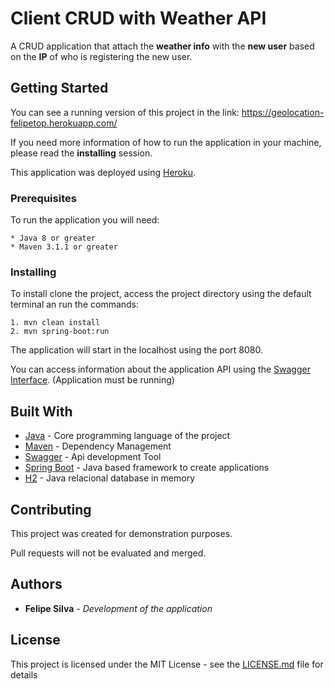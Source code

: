 # Client CRUD with Weather API

A CRUD application that attach the **weather info** with the **new user** based on the **IP** of who is registering the new user.

## Getting Started

You can see a running version of this project in the link: https://geolocation-felipetop.herokuapp.com/

If you need more information of how to run the application in your machine, please read the **installing** session.

This application was deployed using [Heroku](http://heroku.com).

### Prerequisites

To run the application you will need:

```
* Java 8 or greater
* Maven 3.1.1 or greater
```

### Installing

To install clone the project, access the project directory using the default terminal an run the commands:

```
1. mvn clean install
2. mvn spring-boot:run
```
The application will start in the localhost using the port 8080.

You can access information about the application API using the [Swagger Interface](http://localhost:8080/swagger-ui.html). (Application must be running)

## Built With

* [Java](https://www.java.com) - Core programming language of the project
* [Maven](https://maven.apache.org/) - Dependency Management
* [Swagger](https://swagger.io/) - Api development Tool
* [Spring Boot](https://swagger.io/) - Java based framework to create applications
* [H2](https://swagger.io/) - Java relacional database in memory

## Contributing

This project was created for demonstration purposes.

Pull requests will not be evaluated and merged.


## Authors

* **Felipe Silva** - *Development of the application*

## License

This project is licensed under the MIT License - see the [LICENSE.md](LICENSE.md) file for details
